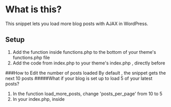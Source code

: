 # What is this?
This snippet lets you load more blog posts with AJAX in WordPress. 

## Setup
1. Add the function inside functions.php to the bottom of your theme's functions.php file
2. Add the code from index.php to your theme's index.php , directly before  <?php get_footer(); ?> 

###How to Edit the number of posts loaded
By default , the snippet gets the next 10 posts
#####What if your blog is set up to load 5 of your latest posts?

1. In the function load_more_posts, change 'posts_per_page' from 10 to 5
2. In your index.php, inside <script>  change offset from 10 to 5

###How do I style the blog posts that are loaded?

1. Everything inside the <code> <article> </code> tag within functions.php can be customized (lines 24-32) Examples include grabbing the post thumbnail  <code> the_post_thumbnail()</code> and any wordpress template tags one would traditionally use.

###Will this work with my theme?

1. This should work with any WordPress theme. it has been designed to work out of the box with any underscores theme
